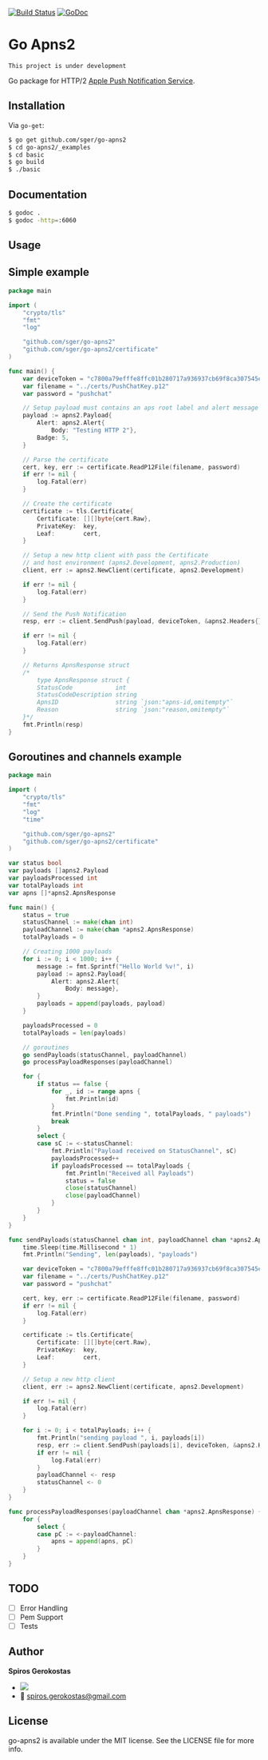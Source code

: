 [![Build Status](https://travis-ci.org/sger/go-apns2.svg?branch=master)](https://travis-ci.org/sger/go-apns2)
[![GoDoc](https://godoc.org/github.com/apex/apex?status.svg)](https://godoc.org/github.com/sger/go-apns2)
# Go Apns2
	This project is under development

Go package for HTTP/2 [Apple Push Notification Service](https://developer.apple.com/library/ios/documentation/NetworkingInternet/Conceptual/RemoteNotificationsPG/Chapters/ApplePushService.html).

## Installation

 Via `go-get`:

```sh
$ go get github.com/sger/go-apns2
$ cd go-apns2/_examples
$ cd basic
$ go build
$ ./basic
```

## Documentation

```sh
$ godoc .
$ godoc -http=:6060
```

## Usage

## Simple example

```go
package main

import (
	"crypto/tls"
	"fmt"
	"log"

	"github.com/sger/go-apns2"
	"github.com/sger/go-apns2/certificate"
)

func main() {
	var deviceToken = "c7800a79efffe8ffc01b280717a936937cb69f8ca307545eb6983c60f12e167a"
	var filename = "../certs/PushChatKey.p12"
	var password = "pushchat"

	// Setup payload must contains an aps root label and alert message
	payload := apns2.Payload{
		Alert: apns2.Alert{
			Body: "Testing HTTP 2"},
		Badge: 5,
	}

	// Parse the certificate
	cert, key, err := certificate.ReadP12File(filename, password)
	if err != nil {
		log.Fatal(err)
	}

	// Create the certificate
	certificate := tls.Certificate{
		Certificate: [][]byte{cert.Raw},
		PrivateKey:  key,
		Leaf:        cert,
	}

	// Setup a new http client with pass the Certificate
	// and host environment (apns2.Development, apns2.Production)
	client, err := apns2.NewClient(certificate, apns2.Development)

	if err != nil {
		log.Fatal(err)
	}

	// Send the Push Notification
	resp, err := client.SendPush(payload, deviceToken, &apns2.Headers{})

	if err != nil {
		log.Fatal(err)
	}

	// Returns ApnsResponse struct
	/*
		type ApnsResponse struct {
		StatusCode            int
		StatusCodeDescription string
		ApnsID                string `json:"apns-id,omitempty"`
		Reason                string `json:"reason,omitempty"`
	}*/
	fmt.Println(resp)
}
```

## Goroutines and channels example

```go
package main

import (
	"crypto/tls"
	"fmt"
	"log"
	"time"

	"github.com/sger/go-apns2"
	"github.com/sger/go-apns2/certificate"
)

var status bool
var payloads []apns2.Payload
var payloadsProcessed int
var totalPayloads int
var apns []*apns2.ApnsResponse

func main() {
	status = true
	statusChannel := make(chan int)
	payloadChannel := make(chan *apns2.ApnsResponse)
	totalPayloads = 0

	// Creating 1000 payloads
	for i := 0; i < 1000; i++ {
		message := fmt.Sprintf("Hello World %v!", i)
		payload := apns2.Payload{
			Alert: apns2.Alert{
				Body: message},
		}
		payloads = append(payloads, payload)
	}

	payloadsProcessed = 0
	totalPayloads = len(payloads)

	// goroutines
	go sendPayloads(statusChannel, payloadChannel)
	go processPayloadResponses(payloadChannel)

	for {
		if status == false {
			for _, id := range apns {
				fmt.Println(id)
			}
			fmt.Println("Done sending ", totalPayloads, " payloads")
			break
		}
		select {
		case sC := <-statusChannel:
			fmt.Println("Payload received on StatusChannel", sC)
			payloadsProcessed++
			if payloadsProcessed == totalPayloads {
				fmt.Println("Received all Payloads")
				status = false
				close(statusChannel)
				close(payloadChannel)
			}
		}
	}
}

func sendPayloads(statusChannel chan int, payloadChannel chan *apns2.ApnsResponse) {
	time.Sleep(time.Millisecond * 1)
	fmt.Println("Sending", len(payloads), "payloads")

	var deviceToken = "c7800a79efffe8ffc01b280717a936937cb69f8ca307545eb6983c60f12e167a"
	var filename = "../certs/PushChatKey.p12"
	var password = "pushchat"

	cert, key, err := certificate.ReadP12File(filename, password)
	if err != nil {
		log.Fatal(err)
	}

	certificate := tls.Certificate{
		Certificate: [][]byte{cert.Raw},
		PrivateKey:  key,
		Leaf:        cert,
	}

	// Setup a new http client
	client, err := apns2.NewClient(certificate, apns2.Development)

	if err != nil {
		log.Fatal(err)
	}

	for i := 0; i < totalPayloads; i++ {
		fmt.Println("sending payload ", i, payloads[i])
		resp, err := client.SendPush(payloads[i], deviceToken, &apns2.Headers{})
		if err != nil {
			log.Fatal(err)
		}
		payloadChannel <- resp
		statusChannel <- 0
	}
}

func processPayloadResponses(payloadChannel chan *apns2.ApnsResponse) {
	for {
		select {
		case pC := <-payloadChannel:
			apns = append(apns, pC)
		}
	}
}

```

## TODO
- [ ] Error Handling
- [ ] Pem Support
- [ ] Tests

Author
-----

__Spiros Gerokostas__ 

- [![](https://img.shields.io/badge/twitter-sger-brightgreen.svg)](https://twitter.com/sger) 
- :email: spiros.gerokostas@gmail.com

License
-----

go-apns2 is available under the MIT license. See the LICENSE file for more info.

